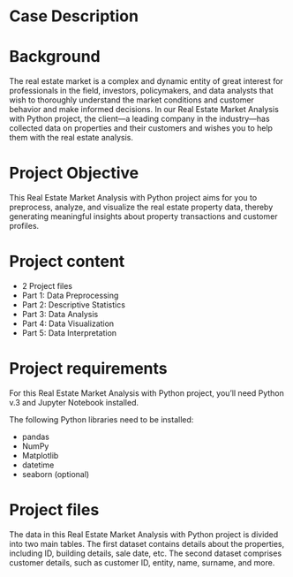 # Case Description

# Background 

The real estate market is a complex and dynamic entity of great interest for professionals in the field, investors, policymakers, and data analysts that wish to thoroughly understand the market conditions and customer behavior and make informed decisions. In our Real Estate Market Analysis with Python project, the client—a leading company in the industry—has collected data on properties and their customers and wishes you to help them with the real estate analysis. 

# Project Objective 

This Real Estate Market Analysis with Python project aims for you to preprocess, analyze, and visualize the real estate property data, thereby generating meaningful insights about property transactions and customer profiles. 

# Project content
- 2 Project files
- Part 1: Data Preprocessing
- Part 2: Descriptive Statistics
- Part 3: Data Analysis
- Part 4: Data Visualization
- Part 5: Data Interpretation

# Project requirements

For this Real Estate Market Analysis with Python project, you’ll need Python v.3 and Jupyter Notebook installed.

The following Python libraries need to be installed:

- pandas
- NumPy
- Matplotlib
- datetime
- seaborn (optional)

# Project files

The data in this Real Estate Market Analysis with Python project is divided into two main tables. The first dataset contains details about the properties, including ID, building details, sale date, etc. The second dataset comprises customer details, such as customer ID, entity, name, surname, and more.

